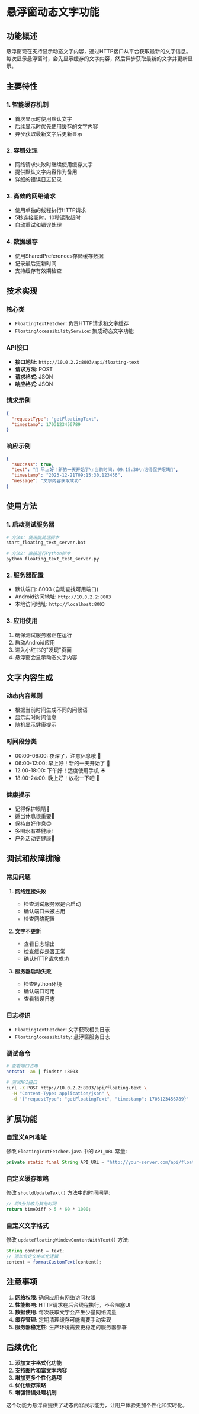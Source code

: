 # 悬浮窗动态文字功能

## 功能概述
悬浮窗现在支持显示动态文字内容，通过HTTP接口从平台获取最新的文字信息。每次显示悬浮窗时，会先显示缓存的文字内容，然后异步获取最新的文字并更新显示。

## 主要特性

### 1. 智能缓存机制
- 首次显示时使用默认文字
- 后续显示时优先使用缓存的文字内容
- 异步获取最新文字后更新显示

### 2. 容错处理
- 网络请求失败时继续使用缓存文字
- 提供默认文字内容作为备用
- 详细的错误日志记录

### 3. 高效的网络请求
- 使用单独的线程执行HTTP请求
- 5秒连接超时，10秒读取超时
- 自动重试和错误处理

### 4. 数据缓存
- 使用SharedPreferences存储缓存数据
- 记录最后更新时间
- 支持缓存有效期检查

## 技术实现

### 核心类
- `FloatingTextFetcher`: 负责HTTP请求和文字缓存
- `FloatingAccessibilityService`: 集成动态文字功能

### API接口
- **接口地址**: `http://10.0.2.2:8003/api/floating-text`
- **请求方法**: POST
- **请求格式**: JSON
- **响应格式**: JSON

### 请求示例
```json
{
  "requestType": "getFloatingText",
  "timestamp": 1703123456789
}
```

### 响应示例
```json
{
  "success": true,
  "text": "🌅 早上好！新的一天开始了\n当前时间: 09:15:30\n记得保护眼睛👀",
  "timestamp": "2023-12-21T09:15:30.123456",
  "message": "文字内容获取成功"
}
```

## 使用方法

### 1. 启动测试服务器
```bash
# 方法1: 使用批处理脚本
start_floating_text_server.bat

# 方法2: 直接运行Python脚本
python floating_text_test_server.py
```

### 2. 服务器配置
- 默认端口: 8003 (自动查找可用端口)
- Android访问地址: `http://10.0.2.2:8003`
- 本地访问地址: `http://localhost:8003`

### 3. 应用使用
1. 确保测试服务器正在运行
2. 启动Android应用
3. 进入小红书的"发现"页面
4. 悬浮窗会显示动态文字内容

## 文字内容生成

### 动态内容规则
- 根据当前时间生成不同的问候语
- 显示实时时间信息
- 随机显示健康提示

### 时间段分类
- 00:00-06:00: 夜深了，注意休息哦 🌙
- 06:00-12:00: 早上好！新的一天开始了 🌅
- 12:00-18:00: 下午好！适度使用手机 ☀️
- 18:00-24:00: 晚上好！放松一下吧 🌆

### 健康提示
- 记得保护眼睛👀
- 适当休息很重要💪
- 保持良好作息😊
- 多喝水有益健康💧
- 户外活动更健康🌿

## 调试和故障排除

### 常见问题

1. **网络连接失败**
   - 检查测试服务器是否启动
   - 确认端口未被占用
   - 检查网络配置

2. **文字不更新**
   - 查看日志输出
   - 检查缓存是否正常
   - 确认HTTP请求成功

3. **服务器启动失败**
   - 检查Python环境
   - 确认端口可用
   - 查看错误日志

### 日志标识
- `FloatingTextFetcher`: 文字获取相关日志
- `FloatingAccessibility`: 悬浮窗服务日志

### 调试命令
```bash
# 查看端口占用
netstat -an | findstr :8003

# 测试API接口
curl -X POST http://10.0.2.2:8003/api/floating-text \
  -H "Content-Type: application/json" \
  -d '{"requestType": "getFloatingText", "timestamp": 1703123456789}'
```

## 扩展功能

### 自定义API地址
修改 `FloatingTextFetcher.java` 中的 `API_URL` 常量:
```java
private static final String API_URL = "http://your-server.com/api/floating-text";
```

### 自定义缓存策略
修改 `shouldUpdateText()` 方法中的时间间隔:
```java
// 将5分钟改为其他时间
return timeDiff > 5 * 60 * 1000;
```

### 自定义文字格式
修改 `updateFloatingWindowContentWithText()` 方法:
```java
String content = text;
// 添加自定义格式化逻辑
content = formatCustomText(content);
```

## 注意事项

1. **网络权限**: 确保应用有网络访问权限
2. **性能影响**: HTTP请求在后台线程执行，不会阻塞UI
3. **数据使用**: 每次获取文字会产生少量网络流量
4. **缓存管理**: 定期清理缓存可能需要手动实现
5. **服务器稳定性**: 生产环境需要更稳定的服务器部署

## 后续优化

1. **添加文字格式化功能**
2. **支持图片和富文本内容**
3. **增加更多个性化选项**
4. **优化缓存策略**
5. **增强错误处理机制**

这个功能为悬浮窗提供了动态内容展示能力，让用户体验更加个性化和实时化。 
